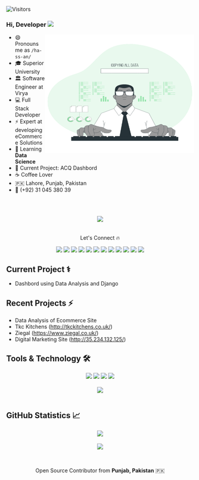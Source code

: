 ![Visitors](https://visitor-badge.glitch.me/badge?page_id=Hassansajjad4it.HassanSajjad)


### Hi, Developer <img src="https://media.giphy.com/media/hvRJCLFzcasrR4ia7z/giphy.gif" width="25px">
<img align="right" alt="Developer Usama Sarwar" src="code3.gif" width="400" height="320" />

- 😄 Pronouns me as `/ha-ss-an/`
- 🎓 Superior University
- 🏛 Software Engineer at Virya
- 💻 Full Stack Developer
- ⚡ Expert at developing eCommerce Solutions
- 🌱 Learning **Data Science**
- 🔭 Current Project: ACQ Dashbord
- ☕️ Coffee Lover
- 🇵🇰 Lahore, Punjab, Pakistan
- 📱 (+92) 31 045 380 39 

<br><br>
<div align="center">
<a href="https://stars.github.com/nominate/">
<img src="https://img.shields.io/badge/Nominate_Hassan_as_GitHub_Star-@Hassansajjad4it-D50000?logo=GitHub&amp;logoColor=white" data-canonical-src="" style="max-width: 100%;"></a>
<br><br>
<p align="center"> Let's Connect 🔥</p>
<a href="https://hassansajjad4it.github.io/">
<img src="https://img.shields.io/badge/Portfolio-000000?style=for-the-badge&logo=opsgenie&logoColor=ffffff"></a> 
<a href="https://github.com/Hassansajjad4it">
<img src="https://img.shields.io/badge/Github-211F1F?style=for-the-badge&logo=GitHub&logoColor=ffffff"></a> 
<a href="https://www.linkedin.com/in/hassansajjad4it/">
<img src="https://img.shields.io/badge/Linkedin-0077B5?style=for-the-badge&logo=Linkedin&logoColor=ffffff"></a>
<a href="https://www.facebook.com/hassansajjads4it">
<img src="https://img.shields.io/badge/Facebook-1877F2?style=for-the-badge&logo=Facebook&logoColor=ffffff"></a>
<a href="https://twitter.com/Hassansajjad4IT">
<img src="https://img.shields.io/badge/Twitter-08A0E9?style=for-the-badge&logo=Twitter&logoColor=ffffff"></a>
<a href="https://www.instagram.com/hassansajjad4it/">
<img src="https://img.shields.io/badge/Instagram-DD2A7B?style=for-the-badge&logo=Instagram&logoColor=ffffff"></a>
<a href="">
<img src="https://img.shields.io/badge/Reviews-211F1F?style=for-the-badge&logo=google&logoColor=ffffff"></a>
<a href="">
<img src="https://img.shields.io/badge/ASK.fm-DB3552?style=for-the-badge&logo=askfm&logoColor=ffffff"></a>
<a href="">
<img src="https://img.shields.io/badge/Gmail-D44638?style=for-the-badge&logo=gmail&logoColor=ffffff"></a>
<a href="">
<img src="https://img.shields.io/badge/Chat-1877F2?style=for-the-badge&logo=Messenger&logoColor=ffffff"></a>
<a href="">
<img src="https://img.shields.io/badge/Chat-25D366?style=for-the-badge&logo=WhatsApp&logoColor=ffffff"></a>
<a href="">
<img src="https://img.shields.io/badge/Support-Developer-784fff?style=for-the-badge&logo=buy-me-a-coffee&logoColor=ffffff"></a>
</div>
    
## Current Project ⚕
- Dashbord using Data Analysis and Django 


## Recent Projects ⚡
- Data Analysis of Ecommerce Site 
- Tkc Kitchens (http://tkckitchens.co.uk/)
- Ziegal (https://www.ziegal.co.uk/)
- Digital Marketing Site (http://35.234.132.125/)


## Tools & Technology 🛠
<div align="center">
<!-- <p align="center"></p> -->
<img src="https://img.shields.io/badge/Python-00599C?style=for-the-badge&logo=python&logoColor=white"/>
<img src="https://img.shields.io/badge/Django-008000?style=for-the-badge&logo=django&logoColor=white"/>
<img src="https://img.shields.io/badge/JavaScript-F7DF1E?style=for-the-badge&logo=javascript&logoColor=white" />
<img src="https://img.shields.io/badge/Git-F05032?style=for-the-badge&logo=git&logoColor=white" />
<br><br>
<img align="center"  src="https://github-readme-stats.vercel.app/api/top-langs/?username=Hassansajjad4it&theme=dark&layout=compact&langs_count=20&hide_title=true"/>
</div>
<br>

## GitHub Statistics 📈

<div align="center">
    <img align="center" src="https://github-readme-stats.vercel.app/api?username=Hassansajjad4it&theme=dark&hide_title=true&include_all_commits=true"/>
</div><br>
<div align="center">  
<img align="center" src="https://github-profile-trophy.vercel.app/?username=Hassansajjad4it&margin-w=15&margin-h=15" />
<!-- [![Usama Sarwar Achievements](https://github-profile-trophy.vercel.app/?username=Hassansajjad4it&margin-w=15&margin-h=15)](https://github-profile-trophy.vercel.app/?username=UsamaSarwar&margin-w=15&margin-h=15) -->
</div>
<br><br>
<p align="center">Open Source Contributor from <b>Punjab, Pakistan</b> 🇵🇰 </p>
